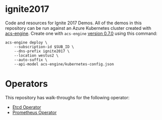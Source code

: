 # ignite2017

Code and resources for Ignite 2017 Demos. All of the demos in this repository
can be run against an Azure Kubernetes cluster created with
[acs-engine](https://github.com/Azure/acs-engine). Create one with `acs-engine`
[version 0.7.0](https://github.com/Azure/acs-engine/releases/tag/v0.7.0) 
using this command:

```console
acs-engine deploy \
    --subscription-id $SUB_ID \
    --dns-prefix ignite2017 \
    --location westus2 \
    --auto-suffix \
    --api-model acs-engine/kubernetes-config.json
```

# Operators

This repository has walk-throughs for the following operator:

- [Etcd Operator](./etcd-operator/README.md)
- [Prometheus Operator](./prom-operator/README.md)


